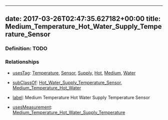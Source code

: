 
---
date: 2017-03-26T02:47:35.627182+00:00
title: Medium_Temperature_Hot_Water_Supply_Temperature_Sensor
---
### Definition: TODO

### Relationships

* [usesTag](https://brickschema.org/schema/1.0/BrickFrame#usesTag): [Temperature](https://brickschema.org/schema/1.0/BrickTag#Temperature), [Sensor](https://brickschema.org/schema/1.0/BrickTag#Sensor), [Supply](https://brickschema.org/schema/1.0/BrickTag#Supply), [Hot](https://brickschema.org/schema/1.0/BrickTag#Hot), [Medium](https://brickschema.org/schema/1.0/BrickTag#Medium), [Water](https://brickschema.org/schema/1.0/BrickTag#Water)

* [subClassOf](http://www.w3.org/2000/01/rdf-schema#subClassOf): [Hot_Water_Supply_Temperature_Sensor](https://brickschema.org/schema/1.0/Brick#Hot_Water_Supply_Temperature_Sensor), [Medium_Temperature_Hot_Water](https://brickschema.org/schema/1.0/Brick#Medium_Temperature_Hot_Water)

* [label](http://www.w3.org/2000/01/rdf-schema#label): Medium Temperature Hot Water Supply Temperature Sensor

* [usesMeasurement](https://brickschema.org/schema/1.0/BrickFrame#usesMeasurement): [Medium_Temperature_Hot_Water_Supply_Temperature](https://brickschema.org/schema/1.0/Brick#Medium_Temperature_Hot_Water_Supply_Temperature)
